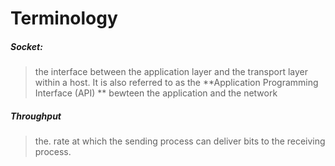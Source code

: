 # Terminology





##### Socket:

> the interface between the application layer and the transport layer within a host. It is also referred to as the **Application Programming Interface (API) ** bewteen the application and the network

##### Throughput

>  the. rate at which the sending process can deliver bits to the receiving process.

